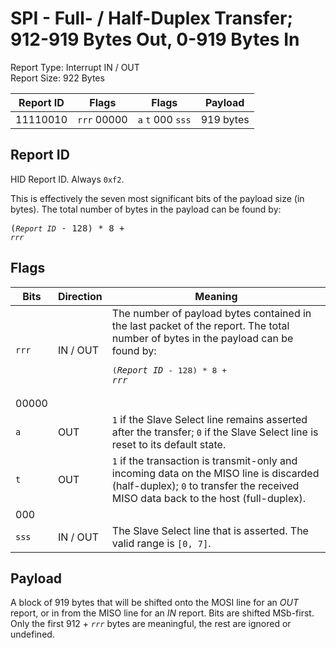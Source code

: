 
# SPI - Full- / Half-Duplex Transfer; 912-919 Bytes Out, 0-919 Bytes In
Report Type: Interrupt IN / OUT<br />
Report Size: 922 Bytes

| Report ID | Flags | Flags | Payload |
|-----------|-------|-------|---------|
| 11110010 | `rrr`&nbsp;00000 | `a`&nbsp;`t`&nbsp;000&nbsp;`sss` | 919 bytes |

## Report ID
HID Report ID.  Always `0xf2`.

This is effectively the seven most significant bits of the payload size (in bytes).  The total number of bytes in the payload can be found by: <pre>(*`Report ID`* - 128) * 8 + *`rrr`*</pre>

## Flags
| Bits  | Direction | Meaning |
|-------|-----------|---------|
| `rrr` | IN / OUT  | The number of payload bytes contained in the last packet of the report.  The total number of bytes in the payload can be found by: <pre>(*`Report ID`* - 128) * 8 + *`rrr`*</pre> |
| 00000 |          |                                                                       |
| `a`   | OUT      | `1` if the Slave Select line remains asserted after the transfer; `0` if the Slave Select line is reset to its default state. |
| `t`   | OUT      | `1` if the transaction is transmit-only and incoming data on the MISO line is discarded (half-duplex); `0` to transfer the received MISO data back to the host (full-duplex). |
| 000   |          |                                                                       |
| `sss` | IN / OUT | The Slave Select line that is asserted.  The valid range is `[0, 7]`. |

## Payload
A block of 919 bytes that will be shifted onto the MOSI line for an *OUT* report, or in from the MISO line for an *IN* report.  Bits are shifted MSb-first.  Only the first 912 + *`rrr`* bytes are meaningful, the rest are ignored or undefined.

